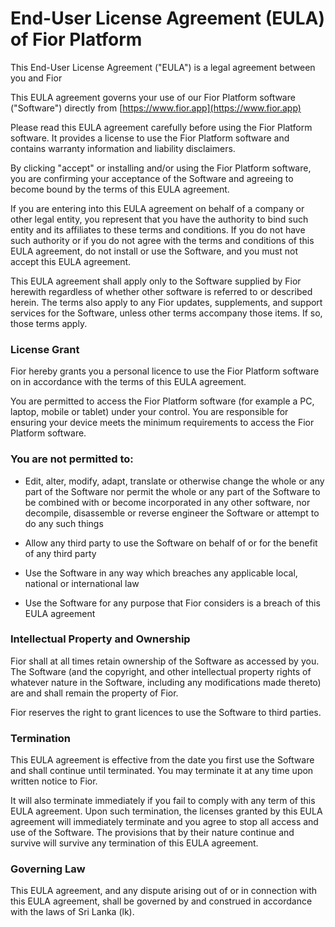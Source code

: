 # End-User License Agreement (EULA) of Fior Platform

This End-User License Agreement ("EULA") is a legal agreement between you and Fior

This EULA agreement governs your use of our Fior Platform software ("Software") directly from [https://www.fior.app](https://www.fior.app)

Please read this EULA agreement carefully before using the Fior Platform software. It provides a license to use the Fior Platform software and contains warranty information and liability disclaimers.

By clicking "accept" or installing and/or using the Fior Platform software, you are confirming your acceptance of the Software and agreeing to become bound by the terms of this EULA agreement.

If you are entering into this EULA agreement on behalf of a company or other legal entity, you represent that you have the authority to bind such entity and its affiliates to these terms and conditions. If you do not have such authority or if you do not agree with the terms and conditions of this EULA agreement, do not install or use the Software, and you must not accept this EULA agreement.

This EULA agreement shall apply only to the Software supplied by Fior herewith regardless of whether other software is referred to or described herein. The terms also apply to any Fior updates, supplements, and support services for the Software, unless other terms accompany those items. If so, those terms apply.

### License Grant

Fior hereby grants you a personal licence to use the Fior Platform software on in accordance with the terms of this EULA agreement.

You are permitted to access the Fior Platform software (for example a PC, laptop, mobile or tablet) under your control. You are responsible for ensuring your device meets the minimum requirements to access the Fior Platform software.

### You are not permitted to:

- Edit, alter, modify, adapt, translate or otherwise change the whole or any part of the Software nor permit the whole or any part of the Software to be combined with or become incorporated in any other software, nor decompile, disassemble or reverse engineer the Software or attempt to do any such things

- Allow any third party to use the Software on behalf of or for the benefit of any third party

- Use the Software in any way which breaches any applicable local, national or international law

- Use the Software for any purpose that Fior considers is a breach of this EULA agreement

### Intellectual Property and Ownership

Fior shall at all times retain ownership of the Software as accessed by you. The Software (and the copyright, and other intellectual property rights of whatever nature in the Software, including any modifications made thereto) are and shall remain the property of Fior.

Fior reserves the right to grant licences to use the Software to third parties.

### Termination

This EULA agreement is effective from the date you first use the Software and shall continue until terminated. You may terminate it at any time upon written notice to Fior.

It will also terminate immediately if you fail to comply with any term of this EULA agreement. Upon such termination, the licenses granted by this EULA agreement will immediately terminate and you agree to stop all access and use of the Software. The provisions that by their nature continue and survive will survive any
termination of this EULA agreement.

### Governing Law

This EULA agreement, and any dispute arising out of or in connection with this EULA agreement, shall be governed by and construed in accordance with the laws of Sri Lanka (lk).
